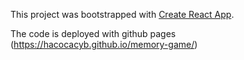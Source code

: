This project was bootstrapped with [Create React App](https://github.com/facebookincubator/create-react-app).

The code is deployed with github pages (https://hacocacyb.github.io/memory-game/)